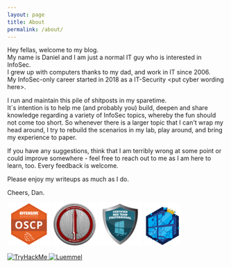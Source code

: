 ```yaml
---
layout: page
title: About
permalink: /about/
---
```


Hey fellas, welcome to my blog.  
My name is Daniel and I am just a normal IT guy who is interested in InfoSec.  
I grew up with computers thanks to my dad, and work in IT since 2006.  
My InfoSec-only career started in 2018 as a IT-Security \<put cyber wording here\>.  

I run and maintain this pile of shitposts in my sparetime.  
It´s intention is to help me (and probably you) build, deepen and share knowledge regarding a variety of InfoSec topics, whereby the fun should not come too short. 
So whenever there is a larger topic that I can't wrap my head around, I try to rebuild the scenarios in my lab, play around, and bring my experience to paper.     

If you have any suggestions, think that I am terribly wrong at some point or could improve somewhere - feel free to reach out to me as I am here to learn, too. Every feedback is welcome.   

Please enjoy my writeups as much as I do.  

Cheers, Dan.  
     
<a href="https://www.youracclaim.com/badges/47725ad5-c23c-470b-9e0e-ed08000bcc1b"><img src="/images/OSCP.png" height="100"/></a>
<a href="https://eu.badgr.com/public/assertions/LbHY7ftfT0KCxyMcYfIa8Q"><img src="/images/CRTO.png" height="100"/></a> 
<a href="https://www.credential.net/e33b655d-0ceb-4c95-9315-f4cfbe1595f4"><img src="/images/CRTP.png" height="100"/></a> 
<a href="https://tryhackme.com/p/LuemmelSec"><img src="/images/adversary.png" height="100"/></a>   

<a href="https://tryhackme.com/p/LuemmelSec"><img src="https://tryhackme-badges.s3.amazonaws.com/LuemmelSec.png" alt="TryHackMe" height="51">
[ ![Luemmel](https://www.hackthebox.eu/badge/image/151978)](https://www.hackthebox.eu/home/users/profile/151978)

